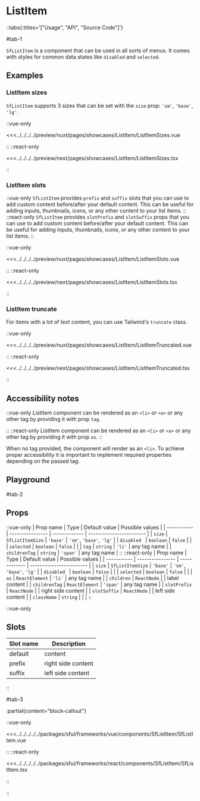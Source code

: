 # ListItem

::tabs{:titles='["Usage", "API", "Source Code"]'}

#tab-1

`SfListItem` is a component that can be used in all sorts of menus. It comes with styles for common data states like `disabled` and `selected`.

## Examples

### ListItem sizes

`SfListItem` supports 3 sizes that can be set with the `size` prop: `'sm'`, `'base'`, `'lg'`.

<Showcase showcase-name="ListItem/ListItemSizes" style="min-height:250px">

::vue-only

<<<../../../../preview/nuxt/pages/showcases/ListItem/ListItemSizes.vue

::
::react-only

<<<../../../../preview/next/pages/showcases/ListItem/ListItemSizes.tsx

::

</Showcase>

### ListItem slots

::vue-only
`SfListItem` provides `prefix` and `suffix` slots that you can use to add custom content before/after your default content. This can be useful for adding inputs, thumbnails, icons, or any other content to your list items.
::
::react-only
`SfListItem` provides `slotPrefix` and `slotSuffix` props that you can use to add custom content before/after your default content. This can be useful for adding inputs, thumbnails, icons, or any other content to your list items.
::
<Showcase showcase-name="ListItem/ListItemSlots" >

::vue-only

<<<../../../../preview/nuxt/pages/showcases/ListItem/ListItemSlots.vue

::
::react-only

<<<../../../../preview/next/pages/showcases/ListItem/ListItemSlots.tsx

::

</Showcase>

### ListItem truncate

For items with a lot of text content, you can use Tailwind's `truncate` class.

<Showcase showcase-name="ListItem/ListItemTruncated" >

::vue-only

<<<../../../../preview/nuxt/pages/showcases/ListItem/ListItemTruncated.vue

::
::react-only

<<<../../../../preview/next/pages/showcases/ListItem/ListItemTruncated.tsx

::

</Showcase>

## Accessibility notes

::vue-only
ListItem component can be rendered as an `<li>` or `<a>` or any other tag by providing it with prop `tag`. 

::
::react-only
ListItem component can be rendered as an `<li>` or `<a>` or any other tag by providing it with prop `as`.
::


When no tag provided, the component will render as an `<li>`. To achieve proper accessibility it is important to implement required properties depending on the passed tag.

## Playground

<Generate style="height: 450px" />

#tab-2

## Props


::vue-only
| Prop name   | Type             | Default value | Possible values          |
| ----------- | ---------------- | ------------- | ------------------------ |
| `size`      | `SfListItemSize` | `'base'`      | `'sm'`, `'base'`, `'lg'` |
| `disabled ` | `boolean`        | `false`       |                          |
| `selected`  | `boolean`        | `false`       |                          |
| `tag`                | `string`        | `'li'`           | any tag name               |
| `childrenTag`        | `string`        | `'span'`            | any tag name               |
::
::react-only
| Prop name   | Type             | Default value | Possible values          |
| ----------- | ---------------- | ------------- | ------------------------ |
| `size`      | `SfListItemSize` | `'base'`      | `'sm'`, `'base'`, `'lg'` |
| `disabled ` | `boolean`        | `false`       |                          |
| `selected`  | `boolean`        | `false`       |                          |
| `as`                 | `ReactElement`  | `'li'`            | any tag name               |
| `children`           | `ReactNode`     |               | label content              |
| `childrenTag`        | `ReactElement`  | `'span'`            | any tag name               |
| `slotPrefix`         | `ReactNode`     |               | right side content         |
| `slotSuffix`         | `ReactNode`     |               | left side content          |
| `className`          | `string`        |               |                            |
::

::vue-only

## Slots

| Slot name | Description        |
| --------- | ------------------ |
| default   | content            |
| prefix    | right side content |
| suffix    | left side content  |

::

#tab-3

:partial{content="block-callout"}


::vue-only

<<<../../../../../packages/sfui/frameworks/vue/components/SfListItem/SfListItem.vue

::
::react-only

<<<../../../../../packages/sfui/frameworks/react/components/SfListItem/SfListItem.tsx

::

::

